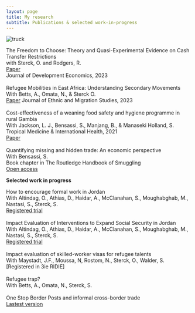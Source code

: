 ```yaml
---
layout: page
title: My research
subtitle: Publications & selected work-in-progress
---
```


![truck](/img/grains_truck_2.jpg)

The Freedom to Choose: Theory and Quasi-Experimental Evidence on Cash Transfer Restrictions <br/>
with Sterck, O. and Rodgers, R. <br/>
[Paper](https://www.sciencedirect.com/science/article/pii/S0304387822001699) <br/>
Journal of Development Economics, 2023 <br/>
<br/>
Refugee Mobilities in East Africa: Understanding Secondary Movements <br/>
With Betts, A., Omata, N., & Sterck O. <br/>
[Paper](https://www.tandfonline.com/doi/abs/10.1080/1369183X.2023.2169113)
Journal of Ethnic and Migration Studies, 2023 <br/>
<br/>
Cost-effectiveness of a weaning food safety and hygiene programme in rural Gambia <br/>
With Jackson, L. J., Bensassi, S., Manjang, B., & Manaseki Holland, S. <br/>
Tropical Medicine & International Health, 2021 <br/>
[Paper](https://onlinelibrary.wiley.com/doi/full/10.1111/tmi.13691) <br/>
<br/>
Quantifying missing and hidden trade: An economic perspective <br/>
With Bensassi, S. <br/>
Book chapter in The Routledge Handbook of Smuggling <br/>
[Open access](https://www.taylorfrancis.com/chapters/oa-edit/10.4324/9781003043645-5/quantifying-missing-hidden-trade-sami-bensassi-jade-siu) <br/>

**Selected work in progress**

How to encourage formal work in Jordan <br/>
With Altindag, O., Athias, D., Haidar, A., McClanahan, S., Moughabghab, M., Nastasi, S., Sterck, S. <br/>
[Registered trial](https://www.socialscienceregistry.org/trials/13884) <br/>
<br/>
Impact Evaluation of Interventions to Expand Social Security in Jordan <br/>
With Altindag, O., Athias, D., Haidar, A., McClanahan, S., Moughabghab, M., Nastasi, S., Sterck, S. <br/>
[Registered trial](https://www.socialscienceregistry.org/trials/12975) <br/>
<br/>
Impact evaluation of skilled-worker visas for refugee talents <br/>
With Maystadt, J.F., Moussa, N, Rostom, N., Sterck, O., Walder, S. <br/>
[Registered in 3ie RIDIE] <br/>
<br/>
Refugee trap? <br/>
With Betts, A., Omata, N., Sterck, S. <br/>
<br/>
One Stop Border Posts and informal cross-border trade <br/>
      [Lastest version](https://github.com/jadesiu/jadesiu.github.io/blob/master/211201_osbp.pdf) <br/>
<br/>

